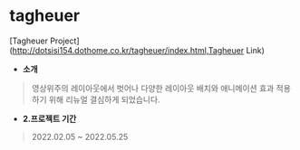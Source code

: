 
# tagheuer
[Tagheuer Project] (http://dotsisi154.dothome.co.kr/tagheuer/index.html,Tagheuer Link)


- <strong>소개</strong>
> 영상위주의 레이아웃에서 벗어나 다양한 레이아웃 배치와 애니메이션 효과 적용하기 위해 리뉴얼 결심하게 되었습니다.

-  <strong>2.프로젝트 기간</strong>
> 2022.02.05 ~ 2022.05.25
